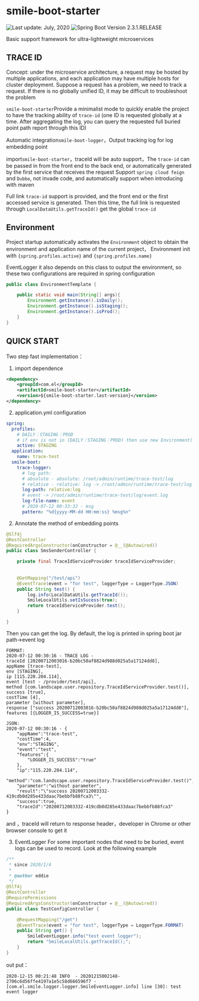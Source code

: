 # smile-boot-starter

<div>
  <img src="https://img.shields.io/badge/%F0%9F%93%85%20Last%20update%20-%20July%2011%202020-green.svg" alt="Last update: July, 2020">
  <img src="https://img.shields.io/badge/%E2%9C%94%20Spring%20Boot%20Version%20-%202.3.1.RELEASE-brightgreen.svg" alt="Spring Boot Version 2.3.1.RELEASE">
</div>

Basic support framework for ultra-lightweight microservices

## TRACE ID
Concept: under the microservice architecture, a request may be hosted by multiple applications, and each application may have multiple hosts for cluster deployment. 
Suppose a request has a problem, we need to track a request. If there is no globally unified ID, it may be difficult to troubleshoot the problem

`smile-boot-starter`Provide a minimalist mode to quickly enable the project to have the tracking ability of `trace-id` 
(one ID is requested globally at a time. After aggregating the log, you can query the requested full buried point path report through this ID)

Automatic integration`smile-boot-logger`，Output tracking log for log embedding point

import`smile-boot-starter`，traceId will be auto support，The `trace-id` can be passed in from the front end to the back end, or automatically generated by the first service that receives the request
Support `spring cloud feign` and `Dubbo`, not invade code, and automatically support when introducing with maven

Full link `trace-id` support is provided, and the front end or the first accessed service is generated. Then this time, the full link is requested through `LocalDataUtils.getTraceId()` get the global `trace-id`

## Environment
Project startup automatically activates the `Environment` object to obtain the environment and application name of the current project，
Environment init with `{spring.profiles.active}` and `{spring.profiles.name}`

EventLogger it also depends on this class to output the environment, so these two configurations are required in spring configuration
```java
public class EnvironmentTemplate {

    public static void main(String[] args){
        Environment.getInstance().isDaily();
        Environment.getInstance().isStaging();
        Environment.getInstance().isProd();
    }
}
```
## QUICK START
Two step fast implementation：
1. import dependence
```xml
<dependency>
	<groupId>com.el</groupId>
	<artifactId>smile-boot-starter</artifactId>
	<version>${smile-boot-starter.last-version}</version>
</dependency>
```
2. application.yml configuration
```yaml
spring:
  profiles:
    # DAILY｜STAGING｜PROD
    # if env is not in (DAILY｜STAGING｜PROD) then use new Environment(applicationName, environment); to map current environment
    active: STAGING
  application:
    name: trace-test
  smile-boot:
    trace-logger:
      # log path: 
      # absolute - absolute: /root/admin/runtime/trace-test/log
      # relative - relative: log -> /root/admin/runtime/trace-test/log
      log-path: relative:log
      # event -> /root/admin/runtime/trace-test/log/event.log
      log-file-name: event
      # 2020-07-12 00:33:32 - msg
      pattern: "%d{yyyy-MM-dd HH:mm:ss} %msg%n"
```
2. Annotate the method of embedding points
```java
@Slf4j
@RestController
@RequiredArgsConstructor(onConstructor = @__(@Autowired))
public class SmsSenderController {

    private final TraceIdServiceProvider traceIdServiceProvider;
   
    
    @GetMapping("/test/api")
    @EventTrace(event = "for test", loggerType = LoggerType.JSON)
    public String test() {
        log.info(LocalDataUtils.getTraceId());
        SmileLocalUtils.setIsSucess(true);
        return traceIdServiceProvider.test();
    }

}
```
Then you can get the log. By default, the log is printed in spring boot jar path->event log
```text
FORMAT:
2020-07-12 00:30:16 - TRACE LOG - 
traceId [20200712003016-b20bc50af8824d988d025a5a17124dd8], 
appName [trace-test], 
env [STAGING], 
ip [115.220.204.114], 
event [test - /provider/test/api], 
method [com.landscape.user.repository.TraceIdServiceProvider.test()], 
success [true], 
costTime [4], 
parameter [without parameter], 
response ["success 20200712003016-b20bc50af8824d988d025a5a17124dd8"], 
features [{LOGGER_IS_SUCCESS=true}]

JSON:
2020-07-12 00:30:16 - {
    "appName":"trace-test",
    "costTime":4,
    "env":"STAGING",
    "event":"test",
    "features":{
        "LOGGER_IS_SUCCESS":"true"
    },
    "ip":"115.220.204.114",
    "method":"com.landscape.user.repository.TraceIdServiceProvider.test()",
    "parameter":"without parameter",
    "result":"\"success 20200712003332-419cdb0d285e433daac7bebbfb88fca3\"",
    "success":true,
    "traceId":"20200712003332-419cdb0d285e433daac7bebbfb88fca3"
}
```

and ，traceId will return to response header，developer in Chrome or other browser console to get it

3. EventLogger
For some important nodes that need to be buried, event logs can be used to record. Look at the following example
   
```java
/**
 * since 2020/1/4
 *
 * @author eddie
 */
@Slf4j
@RestController
@RequirePermissions
@RequiredArgsConstructor(onConstructor = @__(@Autowired))
public class TestConfigController {

    @RequestMapping("/get")
    @EventTrace(event = "for test", loggerType = LoggerType.FORMAT)
    public String get() {
        SmileEventLogger.info("test event logger");
        return "SmileLocalUtils.getTraceId();";
    }
}
```

out put：
```log
2020-12-15 00:21:48 INFO  - 20201215002148-2706c6d56ffe4197a1e5c58d666596f7 - [com.el.smile.logger.logger.SmileEventLogger.info] line [30]: test event logger
```

